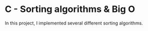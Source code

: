 # C - Sorting algorithms & Big O

In this project, I implemented several different sorting algorithms.
